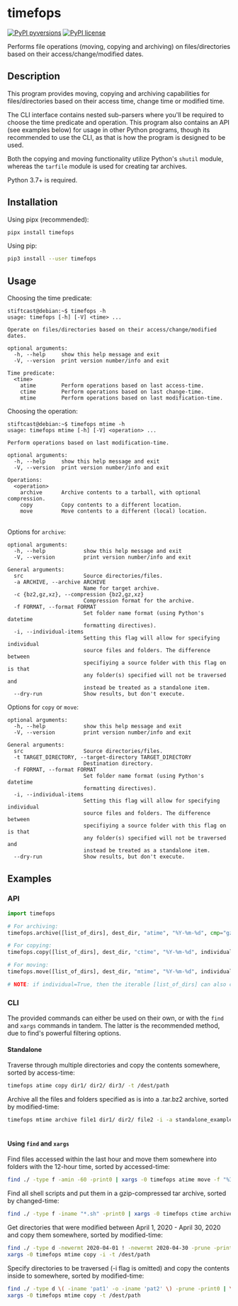 # timefops
[![PyPI pyversions](https://img.shields.io/pypi/pyversions/timefops.svg)](https://pypi.python.org/pypi/timefops)
[![PyPI license](https://img.shields.io/pypi/l/timefops.svg)](https://pypi.python.org/pypi/timefops/)

Performs file operations (moving, copying and archiving) on files/directories based on their access/change/modified dates.

## Description
This program provides moving, copying and archiving capabilities for files/directories based on their access time, change time or modified time.

The CLI interface contains nested sub-parsers where you'll be required to choose the time predicate and operation. This program also contains an API (see examples below) for usage in other Python programs, though its recommended to use the CLI, as that is how the program is designed to be used.


Both the copying and moving functionality utilize Python's `shutil` module, whereas the `tarfile` module is used for creating tar archives.

Python 3.7+ is required. 

## Installation
Using pipx (recommended):
```sh
pipx install timefops
```
Using pip:
```sh
pip3 install --user timefops
```
## Usage
Choosing the time predicate:

```
stiftcast@debian:~$ timefops -h
usage: timefops [-h] [-V] <time> ...

Operate on files/directories based on their access/change/modified dates.

optional arguments:
  -h, --help     show this help message and exit
  -V, --version  print version number/info and exit

Time predicate:
  <time>
    atime        Perform operations based on last access-time.
    ctime        Perform operations based on last change-time.
    mtime        Perform operations based on last modification-time.
```
Choosing the operation:
```
stiftcast@debian:~$ timefops mtime -h
usage: timefops mtime [-h] [-V] <operation> ...

Perform operations based on last modification-time.

optional arguments:
  -h, --help     show this help message and exit
  -V, --version  print version number/info and exit

Operations:
  <operation>
    archive      Archive contents to a tarball, with optional compression.
    copy         Copy contents to a different location.
    move         Move contents to a different (local) location.
```

<br /> Options for `archive`:
```
optional arguments:
  -h, --help            show this help message and exit
  -V, --version         print version number/info and exit

General arguments:
  src                   Source directories/files.
  -a ARCHIVE, --archive ARCHIVE
                        Name for target archive.
  -c {bz2,gz,xz}, --compression {bz2,gz,xz}
                        Compression format for the archive.
  -f FORMAT, --format FORMAT
                        Set folder name format (using Python's datetime
                        formatting directives).
  -i, --individual-items
                        Setting this flag will allow for specifying individual
                        source files and folders. The difference between
                        specifiying a source folder with this flag on is that
                        any folder(s) specified will not be traversed and
                        instead be treated as a standalone item.
  --dry-run             Show results, but don't execute.
```

Options for `copy` or `move`:
```
optional arguments:
  -h, --help            show this help message and exit
  -V, --version         print version number/info and exit

General arguments:
  src                   Source directories/files.
  -t TARGET_DIRECTORY, --target-directory TARGET_DIRECTORY
                        Destination directory.
  -f FORMAT, --format FORMAT
                        Set folder name format (using Python's datetime
                        formatting directives).
  -i, --individual-items
                        Setting this flag will allow for specifying individual
                        source files and folders. The difference between
                        specifiying a source folder with this flag on is that
                        any folder(s) specified will not be traversed and
                        instead be treated as a standalone item.
  --dry-run             Show results, but don't execute.
```
## Examples

### API
```python
import timefops

# For archiving:
timefops.archive([list_of_dirs], dest_dir, "atime", "%Y-%m-%d", cmp="gz", individual=False, dry_run=False)

# For copying:
timefops.copy([list_of_dirs], dest_dir, "ctime", "%Y-%m-%d", individual=False, dry_run=False)

# For moving:
timefops.move([list_of_dirs], dest_dir, "mtime", "%Y-%m-%d", individual=False, dry_run=False)

# NOTE: if individual=True, then the iterable [list_of_dirs] can also contain paths to files.
```
### CLI
The provided commands can either be used on their own, or with the `find` and `xargs` commands in tandem. The latter is the recommended method, due to find's powerful filtering options.<br />

#### Standalone
Traverse through multiple directories and copy the contents somewhere, sorted by access-time:
```sh
timefops atime copy dir1/ dir2/ dir3/ -t /dest/path
```
Archive all the files and folders specified as is into a .tar.bz2 archive, sorted by modified-time:
```sh
timefops mtime archive file1 dir1/ dir2/ file2 -i -a standalone_example -c bz2
```
#### <br />Using `find` and `xargs` 
Find files accessed within the last hour and move them somewhere into folders with the 12-hour time, sorted by accessed-time:
```sh
find ./ -type f -amin -60 -print0 | xargs -0 timefops atime move -f "%I:%M%p" -i -t /dest/path
```
Find all shell scripts and put them in a gzip-compressed tar archive, sorted by changed-time:
```sh
find ./ -type f -iname "*.sh" -print0 | xargs -0 timefops ctime archive -i -a ex_archive -c gz
```
Get directories that were modified between April 1, 2020 - April 30, 2020 and copy them somewhere, sorted by modified-time:
```sh
find ./ -type d -newermt 2020-04-01 ! -newermt 2020-04-30 -prune -print0 | \
xargs -0 timefops mtime copy -i -t /dest/path
```
Specify directories to be traversed (-i flag is omitted) and copy the contents inside to somewhere, sorted by modified-time:
```sh
find ./ -type d \( -iname 'pat1' -o -iname 'pat2' \) -prune -print0 | \
xargs -0 timefops mtime copy -t /dest/path
```
